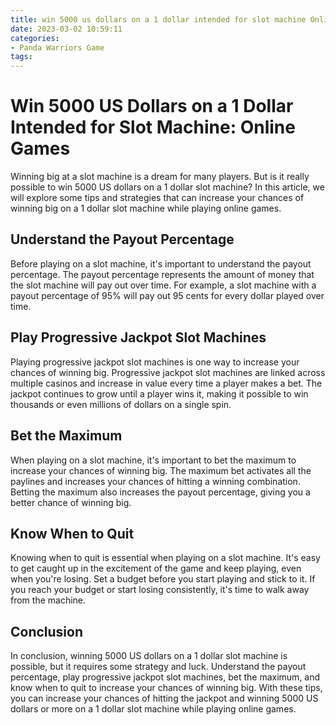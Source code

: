 ```yaml
---
title: win 5000 us dollars on a 1 dollar intended for slot machine Online Games
date: 2023-03-02 10:59:11
categories:
- Panda Warriors Game
tags:
---
```

# Win 5000 US Dollars on a 1 Dollar Intended for Slot Machine: Online Games

Winning big at a slot machine is a dream for many players. But is it really possible to win 5000 US dollars on a 1 dollar slot machine? In this article, we will explore some tips and strategies that can increase your chances of winning big on a 1 dollar slot machine while playing online games.

## Understand the Payout Percentage

Before playing on a slot machine, it's important to understand the payout percentage. The payout percentage represents the amount of money that the slot machine will pay out over time. For example, a slot machine with a payout percentage of 95% will pay out 95 cents for every dollar played over time.

## Play Progressive Jackpot Slot Machines

Playing progressive jackpot slot machines is one way to increase your chances of winning big. Progressive jackpot slot machines are linked across multiple casinos and increase in value every time a player makes a bet. The jackpot continues to grow until a player wins it, making it possible to win thousands or even millions of dollars on a single spin.

## Bet the Maximum

When playing on a slot machine, it's important to bet the maximum to increase your chances of winning big. The maximum bet activates all the paylines and increases your chances of hitting a winning combination. Betting the maximum also increases the payout percentage, giving you a better chance of winning big.

## Know When to Quit

Knowing when to quit is essential when playing on a slot machine. It's easy to get caught up in the excitement of the game and keep playing, even when you're losing. Set a budget before you start playing and stick to it. If you reach your budget or start losing consistently, it's time to walk away from the machine.

## Conclusion

In conclusion, winning 5000 US dollars on a 1 dollar slot machine is possible, but it requires some strategy and luck. Understand the payout percentage, play progressive jackpot slot machines, bet the maximum, and know when to quit to increase your chances of winning big. With these tips, you can increase your chances of hitting the jackpot and winning 5000 US dollars or more on a 1 dollar slot machine while playing online games.